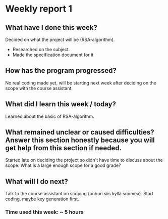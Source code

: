 # Weekly report 1 

## What have I done this week?

Decided on what the project will be (RSA-algorithm). 
* Researched on the subject. 
* Made the specification document for it 

## How has the program progressed?

No real coding made yet, will be starting next week after deciding on the scope with the course assistant.

## What did I learn this week / today?

Learned about the basic of RSA-algorithm.

## What remained unclear or caused difficulties? Answer this section honestly because you will get help from this section if needed.

Started late on deciding the project so didn't have time to discuss about the scope. What is a large enough scope for a good grade?

## What will I do next?

Talk to the course assistant on scoping (puhun siis kyllä suomea). Start coding, maybe key generation first.

### Time used this week: ~ 5 hours
